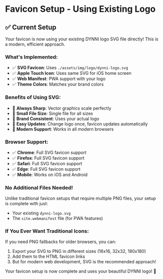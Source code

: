 # Favicon Setup - Using Existing Logo

## ✅ **Current Setup**

Your favicon is now using your existing DYNNI logo SVG file directly! This is a modern, efficient approach.

### **What's Implemented:**

- ✅ **SVG Favicon**: Uses `./assets/img/logo/dynni-logo.svg`
- ✅ **Apple Touch Icon**: Uses same SVG for iOS home screen
- ✅ **Web Manifest**: PWA support with your logo
- ✅ **Theme Colors**: Matches your brand colors

### **Benefits of Using SVG:**

- 🎯 **Always Sharp**: Vector graphics scale perfectly
- 🚀 **Small File Size**: Single file for all sizes
- 🎨 **Brand Consistent**: Uses your actual logo
- 🔧 **Easy Updates**: Change logo once, favicon updates automatically
- 📱 **Modern Support**: Works in all modern browsers

### **Browser Support:**

- ✅ **Chrome**: Full SVG favicon support
- ✅ **Firefox**: Full SVG favicon support
- ✅ **Safari**: Full SVG favicon support
- ✅ **Edge**: Full SVG favicon support
- ✅ **Mobile**: Works on iOS and Android

### **No Additional Files Needed!**

Unlike traditional favicon setups that require multiple PNG files, your setup is complete with just:

- Your existing `dynni-logo.svg`
- The `site.webmanifest` file (for PWA features)

### **If You Ever Want Traditional Icons:**

If you need PNG fallbacks for older browsers, you can:

1. Export your SVG to PNG in different sizes (16x16, 32x32, 180x180)
2. Add them to the HTML favicon links
3. But for modern web development, SVG is the recommended approach!

Your favicon setup is now complete and uses your beautiful DYNNI logo! 🎉
